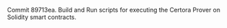 Commit 89713ea.                    Build and Run scripts for executing the Certora Prover on Solidity smart contracts.